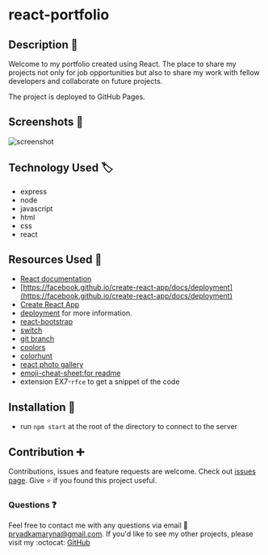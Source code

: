 # react-portfolio

## Description :page_with_curl:

Welcome to my portfolio created using React. The place to share my projects not only for job opportunities but also to share my work with fellow developers and collaborate on future projects.

The project is deployed to GitHub Pages.


## Screenshots :camera_flash:
![screenshot]()

## Technology Used :label: 

* express
* node
* javascript
* html
* css
* react


## Resources Used :wrench: 

* [React documentation](https://reactjs.org/)
* [https://facebook.github.io/create-react-app/docs/deployment](https://facebook.github.io/create-react-app/docs/deployment)
* [Create React App](https://github.com/facebook/create-react-app)
* [deployment](https://facebook.github.io/create-react-app/docs/deployment) for more information.
* [react-bootstrap](https://react-bootstrap.github.io/getting-started/introduction)
* [switch](https://developer.mozilla.org/en-US/docs/Web/JavaScript/Reference/Statements/switch)
* [git branch](https://cmatskas.com/delete-git-branch-locally-and-remotely/)
* [coolors](https://coolors.co/)
* [colorhunt](https://colorhunt.co/)
* [react photo gallery](https://www.npmjs.com/package/react-photo-gallery)
* [emoji-cheat-sheet:for readme](https://github.com/ikatyang/emoji-cheat-sheet)
* extension EX7-`rfce` to get a snippet of the code

## Installation :electric_plug:

* run `npm start` at the root of the directory to connect to the server

## Contribution :heavy_plus_sign: 

Contributions, issues and feature requests are welcome. 
Check out [issues page](https://github.com/MarynaPR/react-portfolio/issues). 
Give :star: if you found this project useful. 

### Questions :question: 
Feel free to contact me with any questions via email :e-mail: pryadkamaryna@gmail.com. 
If you'd like to see my other projects, please visit my :octocat: 
[GitHub](https://github.com/MarynaPR?tab=repositories)